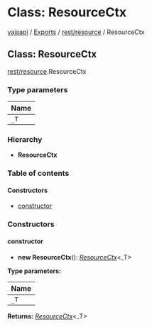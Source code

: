 # Class: ResourceCtx

[yajsapi](../yajsapi.md) / [Exports](../modules/) / [rest/resource](../modules/rest_resource.md) / ResourceCtx

## Class: ResourceCtx

[rest/resource](../modules/rest_resource.md).ResourceCtx

### Type parameters

| Name |
| :--- |
| `_T` |

### Hierarchy

* **ResourceCtx**

### Table of contents

#### Constructors

* [constructor](rest_resource.resourcectx.md#constructor)

### Constructors

#### constructor

* **new ResourceCtx**\(\): [_ResourceCtx_](rest_resource.resourcectx.md)&lt;\_T&gt;

**Type parameters:**

| Name |
| :--- |
| `_T` |

**Returns:** [_ResourceCtx_](rest_resource.resourcectx.md)&lt;\_T&gt;

